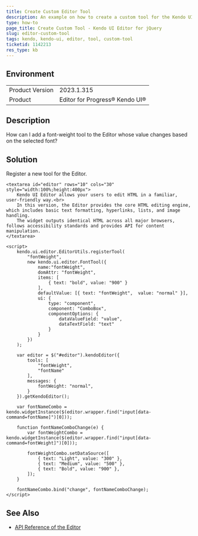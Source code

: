 ```yaml
---
title: Create Custom Editor Tool
description: An example on how to create a custom tool for the Kendo UI Editor.
type: how-to
page_title: Create Custom Tool - Kendo UI Editor for jQuery
slug: editor-custom-tool
tags: kendo, kendo-ui, editor, tool, custom-tool
ticketid: 1142213
res_type: kb
---
```


## Environment

<table>
	<tr>
		<td>Product Version</td>
		<td>2023.1.315</td>
	</tr>
	<tr>
		<td>Product</td>
		<td>Editor for Progress® Kendo UI®</td>
	</tr>
</table>


## Description

How can I add a font-weight tool to the Editor whose value changes based on the selected font?

## Solution

Register a new tool for the Editor.

```dojo
<textarea id="editor" rows="10" cols="30" style="width:100%;height:400px">
    Kendo UI Editor allows your users to edit HTML in a familiar, user-friendly way.<br>
    In this version, the Editor provides the core HTML editing engine, which includes basic text formatting, hyperlinks, lists, and image handling.
    The widget outputs identical HTML across all major browsers, follows accessibility standards and provides API for content manipulation.
</textarea>

<script>
    kendo.ui.editor.EditorUtils.registerTool(
        "fontWeight",
        new kendo.ui.editor.FontTool({
            name:"fontWeight",
            domAttr: "fontWeight",
            items: [
                { text: "bold", value: "900" }
            ],
            defaultValue: [{ text: "fontWeight",  value: "normal" }],
            ui: {
                type: "component",
                component: "ComboBox",
                componentOptions: {
                    dataValueField: "value",
                    dataTextField: "text"
                }
            }
        })
    );

    var editor = $("#editor").kendoEditor({
        tools: [
            "fontWeight",
            "fontName"
        ],
        messages: {
            fontWeight: "normal",
        }
    }).getKendoEditor();

    var fontNameCombo = kendo.widgetInstance($(editor.wrapper.find("input[data-command=fontName]")[0]));

    function fontNameComboChange(e) {
        var fontWeightCombo = kendo.widgetInstance($(editor.wrapper.find("input[data-command=fontWeight]")[0]));

        fontWeightCombo.setDataSource([
            { text: "Light", value: "300" },
            { text: "Medium", value: "500" },
            { text: "Bold", value: "900" },
        ]);
    }

    fontNameCombo.bind("change", fontNameComboChange);
</script>
```

## See Also

* [API Reference of the Editor](https://docs.telerik.com/kendo-ui/api/javascript/ui/editor)

